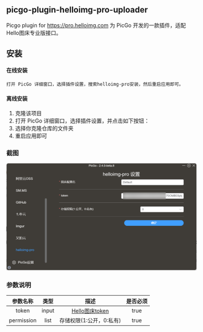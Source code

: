 ## picgo-plugin-helloimg-pro-uploader

Picgo plugin for https://pro.helloimg.com
为 PicGo 开发的一款插件，适配Hello图床专业版接口。

## 安装
#### 在线安装

	打开 PicGo 详细窗口，选择插件设置，搜索helloimg-pro安装，然后重启应用即可。

#### 离线安装

1. 克隆该项目
2. 打开 PicGo 详细窗口，选择插件设置，并点击如下按钮： 
3. 选择你克隆仓库的文件夹
4. 重启应用即可

### 截图
![picgo-plugin-helloimg-pro-uploader](./static/6728b0ecc40e4.png)

### 参数说明
|参数名称|类型|描述|是否必须|
|:--:|:--:|:--:|:--:|
|token|input|[Hello图床token](https://pro.helloimg.com/user/tokens)|true|
|permission|list|存储权限(1:公开，0:私有)|true|
